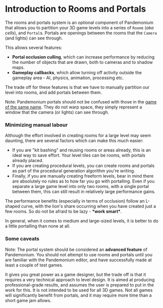 
# Introduction to Rooms and Portals

The rooms and portals system is an optional component of Pandemonium that allows you to partition your 3D game
levels into a series of `Room`s (*aka cells*), and `Portal`s. Portals are openings
between the rooms that the `Camera` (and lights) can see through.

This allows several features:

- **Portal occlusion culling**, which can increase performance by reducing the number of objects that are drawn, both to cameras and to shadow maps.
- **Gameplay callbacks**, which allow turning off activity outside the gameplay area - AI, physics, animation, processing etc.

The trade off for these features is that we have to manually partition our level into rooms, and add portals between them.

Note: Pandemonium portals should not be confused with those in
the [game of the same name](https://en.wikipedia.org/wiki/Portal_(video_game)).
They do not warp space, they simply represent a window that the camera (or lights) can see through.

### Minimizing manual labour

Although the effort involved in creating rooms for a large level may seem daunting, there are several factors which can make this much easier:

- If you are "kit bashing" and reusing rooms or areas already, this is an ideal way to save effort.
  Your level tiles can be rooms, with portals already placed.
- If you are creating procedural levels, you can create rooms and portals as part of the procedural
  generation algorithm you're writing.
- Finally, if you are manually creating freeform levels, bear in mind there are absolutely no rules
  as to how far you go with portalling. Even if you separate a large game level into only two rooms,
  with a single portal between them, this can still result in relatively large performance gains.

The performance benefits (especially in terms of occlusion) follow an L-shaped curve, with the lion's
share occurring when you have created just a few rooms. So do not be afraid to be lazy - **\*work smart\***.

In general, when it comes to medium and large-sized levels, it is better to do a little portalling than none at all.

### Some caveats

Note: The portal system should be considered an **advanced feature** of Pandemonium. You should not attempt
to use rooms and portals until you are familiar with the Pandemonium editor, and have successfully
made at least a couple of test games.

It gives you great power as a game designer, but the trade off is that it requires a very technical approach to level design.
It is aimed at producing professional-grade results, and assumes the user is prepared to put in the work for this. It is
not intended to be used for all 3D games. Not all games will significantly benefit from portals, and it may
require more time than a short game jam allows.

